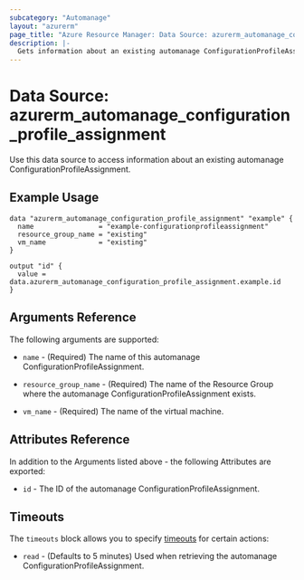 ```yaml
---
subcategory: "Automanage"
layout: "azurerm"
page_title: "Azure Resource Manager: Data Source: azurerm_automanage_configuration_profile_assignment"
description: |-
  Gets information about an existing automanage ConfigurationProfileAssignment.
---
```


# Data Source: azurerm_automanage_configuration_profile_assignment

Use this data source to access information about an existing automanage ConfigurationProfileAssignment.

## Example Usage

```hcl
data "azurerm_automanage_configuration_profile_assignment" "example" {
  name                = "example-configurationprofileassignment"
  resource_group_name = "existing"
  vm_name             = "existing"
}

output "id" {
  value = data.azurerm_automanage_configuration_profile_assignment.example.id
}
```

## Arguments Reference

The following arguments are supported:

* `name` - (Required) The name of this automanage ConfigurationProfileAssignment.

* `resource_group_name` - (Required) The name of the Resource Group where the automanage ConfigurationProfileAssignment exists.

* `vm_name` - (Required) The name of the virtual machine.

## Attributes Reference

In addition to the Arguments listed above - the following Attributes are exported:

* `id` - The ID of the automanage ConfigurationProfileAssignment.

## Timeouts

The `timeouts` block allows you to specify [timeouts](https://www.terraform.io/docs/configuration/resources.html#timeouts) for certain actions:

* `read` - (Defaults to 5 minutes) Used when retrieving the automanage ConfigurationProfileAssignment.
